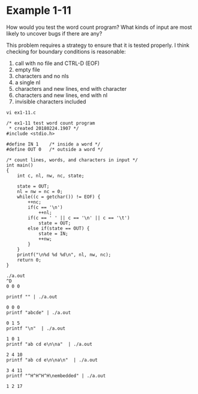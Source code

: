 # Example 1-11
How would you test the word count program? What kinds of input are most likely to uncover bugs if there are any?

This problem requires a strategy to ensure that it is tested properly. I think checking for boundary conditions is reasonable:
1. call with no file and CTRL-D (EOF)
2. empty file
3. characters and no nls
4. a single nl
5. characters and new lines, end with character
6. characters and new lines, end with nl
7. invisible characters included

```
vi ex1-11.c

/* ex1-11 test word count program
 * created 20180224.1907 */
#include <stdio.h>

#define IN 1	/* inside a word */
#define OUT 0	/* outside a word */

/* count lines, words, and characters in input */
int main()
{
	int c, nl, nw, nc, state;

	state = OUT;
	nl = nw = nc = 0;
	while((c = getchar()) != EOF) {
		++nc;
		if(c == '\n')
			++nl;
		if(c == ' ' || c == '\n' || c == '\t')
			state = OUT;
		else if(state == OUT) {
			state = IN;
			++nw;
		}
	}
	printf("\n%d %d %d\n", nl, nw, nc);
	return 0;
}

./a.out
^D
0 0 0

printf "" | ./a.out

0 0 0
printf "abcde" | ./a.out 

0 1 5
printf "\n"  | ./a.out 

1 0 1
printf "ab cd e\n\na"  | ./a.out 

2 4 10
printf "ab cd e\n\na\n"  | ./a.out 

3 4 11
printf "^H^H^H^H\nembedded" | ./a.out 

1 2 17

```
